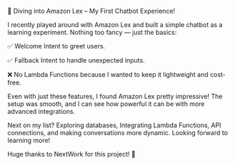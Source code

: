 🚀 Diving into Amazon Lex – My First Chatbot Experience!

I recently played around with Amazon Lex and built a simple chatbot as a learning experiment. Nothing too fancy — just the basics:

✅ Welcome Intent to greet users.

✅ Fallback Intent to handle unexpected inputs.

❌ No Lambda Functions because I wanted to keep it lightweight and cost-free.



Even with just these features, I found Amazon Lex pretty impressive! The setup was smooth, and I can see how powerful it can be with more advanced integrations.

Next on my list? Exploring databases, Integrating Lambda Functions, API connections, and making conversations more dynamic. Looking forward to learning more!

Huge thanks to NextWork for this project! 🙏
